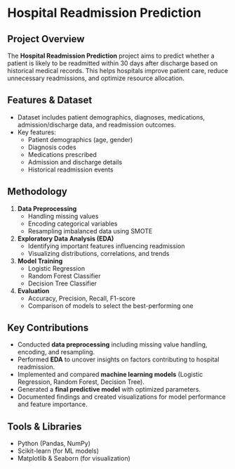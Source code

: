 # Hospital Readmission Prediction

## Project Overview
The **Hospital Readmission Prediction** project aims to predict whether a patient is likely to be readmitted within 30 days after discharge based on historical medical records. This helps hospitals improve patient care, reduce unnecessary readmissions, and optimize resource allocation.

## Features & Dataset
- Dataset includes patient demographics, diagnoses, medications, admission/discharge data, and readmission outcomes.  
- Key features:
  - Patient demographics (age, gender)
  - Diagnosis codes
  - Medications prescribed
  - Admission and discharge details
  - Historical readmission events

## Methodology
1. **Data Preprocessing**
   - Handling missing values
   - Encoding categorical variables
   - Resampling imbalanced data using SMOTE
2. **Exploratory Data Analysis (EDA)**
   - Identifying important features influencing readmission
   - Visualizing distributions, correlations, and trends
3. **Model Training**
   - Logistic Regression
   - Random Forest Classifier
   - Decision Tree Classifier
4. **Evaluation**
   - Accuracy, Precision, Recall, F1-score
   - Comparison of models to select the best-performing one

## Key Contributions
- Conducted **data preprocessing** including missing value handling, encoding, and resampling.  
- Performed **EDA** to uncover insights on factors contributing to hospital readmission.  
- Implemented and compared **machine learning models** (Logistic Regression, Random Forest, Decision Tree).  
- Generated a **final predictive model** with optimized parameters.  
- Documented findings and created visualizations for model performance and feature importance.

## Tools & Libraries
- Python (Pandas, NumPy)
- Scikit-learn (for ML models)
- Matplotlib & Seaborn (for visualization)
